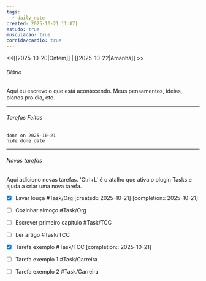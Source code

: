 ```yaml
---
tags:
  - daily_note
created: 2025-10-21 11:07|
estudo: true
musculacao: true
corrida/cardio: true
---
```

<<[[2025-10-20|Ontem]] | [[2025-10-22|Amanhã]] >>
###### Diário
Aqui eu escrevo o que está acontecendo. Meus pensamentos, ideias, planos pro dia, etc.

---------------------
###### Tarefas Feitas
```tasks
done on 2025-10-21
hide done date
```
----------------
###### Novas tarefas
Aqui adiciono novas tarefas. 'Ctrl+L' é o atalho que ativa o plugin Tasks e ajuda a criar uma nova tarefa.
- [x] Lavar louça #Task/Org  [created:: 2025-10-21]  [completion:: 2025-10-21]
- [ ] Cozinhar almoço #Task/Org 
- [ ] Escrever primeiro capítulo #Task/TCC
- [ ] Ler artigo #Task/TCC
- [x] Tarefa exemplo #Task/TCC  [completion:: 2025-10-21]
- [ ] Tarefa exemplo 1 #Task/Carreira
- [ ] Tarefa exemplo 2 #Task/Carreira 

